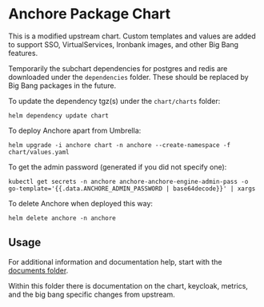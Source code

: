 # Anchore Package Chart

This is a modified upstream chart. Custom templates and values are added to support SSO, VirtualServices, Ironbank images, and other Big Bang features.

Temporarily the subchart dependencies for postgres and redis are downloaded under the `dependencies` folder. These should be replaced by Big Bang packages in the future.

To update the dependency tgz(s) under the `chart/charts` folder:
```
helm dependency update chart
```

To deploy Anchore apart from Umbrella:
```
helm upgrade -i anchore chart -n anchore --create-namespace -f chart/values.yaml
```

To get the admin password (generated if you did not specify one):
```
kubectl get secrets -n anchore anchore-anchore-engine-admin-pass -o go-template='{{.data.ANCHORE_ADMIN_PASSWORD | base64decode}}' | xargs
```

To delete Anchore when deployed this way:
```
helm delete anchore -n anchore
```

## Usage

For additional information and documentation help, start with the [documents folder](./docs/README.md).

Within this folder there is documentation on the chart, keycloak, metrics, and the big bang specific changes from upstream.
